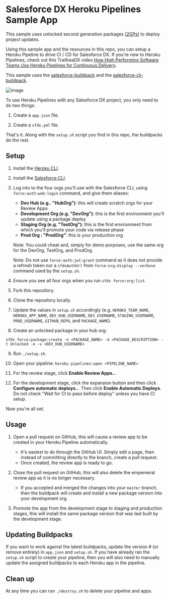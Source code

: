 # Salesforce DX Heroku Pipelines Sample App

This sample uses unlocked second generation packages [(2GPs)](https://developer.salesforce.com/docs/atlas.en-us.sfdx_dev.meta/sfdx_dev/sfdx_dev_dev2gp.htm) to deploy project updates.

Using this sample app and the resources in this repo, you can setup a Heroku Pipeline to drive CI / CD for Salesforce DX.
If you're new to Heroku Pipelines, check out this TrailheaDX video [How High Performing Software Teams Use Heroku Pipelines for Continuous Delivery](https://www.youtube.com/watch?v=Vqt6ZNLxqnY).

This sample uses the [salesforce-buildpack](https://github.com/heroku/salesforce-buildpack) and the [salesforce-cli-buildpack](https://github.com/heroku/salesforce-cli-buildpack).

![image](https://user-images.githubusercontent.com/746259/36068129-5c8a19b2-0e82-11e8-96b5-a9fed295a33d.png)

To use Heroku Pipelines with any Salesforce DX project, you only need to do two things:

1. Create a `app.json` file.

2. Create a `sfdx.yml` file.

That's it. Along with the `setup.sh` script you find in this repo, the buildpacks do the rest.

## Setup

1. Install the [Heroku CLI](https://devcenter.heroku.com/articles/heroku-cli).

2. Install the [Salesforce CLI](https://developer.salesforce.com/tools/sfdxcli).

3. Log into to the four orgs you'll use with the Salesforce CLI, using `force:auth:web:login` command, and give them aliases:

    - **Dev Hub (e.g.. "HubOrg")**: this will create scratch orgs for your Review Apps
    - **Development Org (e.g. "DevOrg")**: this is the first environment you'll update using a package deploy
    - **Staging Org (e.g. "TestOrg")**: this is the first environment from which you'll promote your code via release phase
    - **Prod Org : "ProdOrg"**: this is your production org

    Note: You could cheat and, simply for demo purposes, use the same org for the DevOrg, TestOrg, and ProdOrg.

    Note: Do not use `force:auth:jwt:grant` command as it does not provide a refresh token nor a `sfdxAuthUrl` from `force:org:display --verbose` command used by the `setup.sh`.

4. Ensure you see all four orgs when you run `sfdx force:org:list`.

5. Fork this repository.

6. Clone the repository locally.

7. Update the values in `setup.sh` accordingly (e.g. `HEROKU_TEAM_NAME`, `HEROKU_APP_NAME`, `DEV_HUB_USERNAME`, `DEV_USERNAME`, `STAGING_USERNAME`, `PROD_USERNAME`, `GITHUB_REPO`, and `PACKAGE_NAME`).

8. Create an unlocked package in your hub org:

```
sfdx force:package:create -n <PACKAGE_NAME> -d <PACKAGE_DESCRIPTION> -t Unlocked -e -v <DEV_HUB_USERNAME>
```

9. Run `./setup.sh`.

10. Open your pipeline: `heroku pipelines:open <PIPELINE_NAME>`

11. For the review stage, click **Enable Review Apps..**.

12. For the development stage, click the expansion button and then click **Configure automatic deploys..**. Then click **Enable Automatic Deploys**. Do not check "Wait for CI to pass before deploy" unless you have CI setup.

Now you're all set.

## Usage

1. Open a pull request on GitHub, this will cause a review app to be created in your Heroku Pipeline automatically.

    - It's easiest to do through the GitHub UI. Simply edit a page, then instead of committing directly to the branch, create a pull request.
    - Once created, the review app is ready to go.

2. Close the pull request on GitHub, this will also delete the empemeral review app as it is no longer necessary.

    - If you accepted and merged the changes into your `master` branch, then the buildpack will create and install a new package version into your development org.

3. Promote the app from the development stage to staging and production stages, this will install the same package version that was last built by the development stage.

## Updating Buildpacks

If you want to work against the latest buildpacks, update the version # (or remove entirely) in `app.json` and `setup.sh`.
If you have already ran the `setup.sh` script to create your pipeline, then you will also need to manually update the assigned buildpacks to each Heroku app in the pipeline.

## Clean up

At any time you can run `./destroy.sh` to delete your pipeline and apps.
